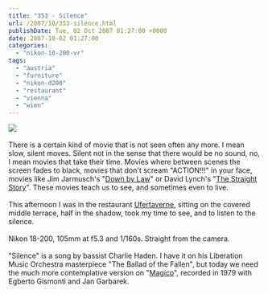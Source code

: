 ```yaml
---
title: "353 - Silence"
url: /2007/10/353-silence.html
publishDate: Tue, 02 Oct 2007 01:27:00 +0000
date: 2007-10-02 01:27:00
categories: 
  - "nikon-18-200-vr"
tags: 
  - "austria"
  - "furniture"
  - "nikon-d200"
  - "restaurant"
  - "vienna"
  - "wien"
---
```

<a href="https://d25zfm9zpd7gm5.cloudfront.net/1200x1200/2007/20071001_173256.JPG"><img src="https://d25zfm9zpd7gm5.cloudfront.net/0600x0600/2007/20071001_173256.JPG"/></a><br/><br/>There is a certain kind of movie that is not seen often any more. I mean slow, silent moves. Silent not in the sense that there would be no sound, no, I mean movies that take their time. Movies where between scenes the screen fades to black, movies that don't scream "ACTION!!!" in your face, movies like Jim Jarmusch's "<a href="http://www.amazon.com/Down-Law-Collection-Vernel-Bagneris/dp/B00005JKFX" target="_blank">Down by Law</a>" or  David Lynch's "<a href="http://www.amazon.com/Straight-Story-Sissy-Spacek/dp/B00004Z4SD" target="_blank">The Straight Story</a>". These movies teach us to see, and sometimes even to live.<br/><br/>This afternoon I was in the restaurant <a href="http://www.ufertaverne.at/" target="_blank">Ufertaverne</a>, sitting on the covered middle terrace, half in the shadow, took my time to see, and to listen to the silence.<br/><br/>Nikon 18-200, 105mm at f5.3 and 1/160s. Straight from the camera.<br/><br/>"Silence" is a song by bassist Charlie Haden. I have it on his Liberation Music Orchestra masterpiece "The Ballad of the Fallen", but today we need the much more contemplative version on "<a href="http://www.amazon.com/Magico-Jan-Garbarek/dp/B0000261XT" target="_blank">Magico</a>", recorded in 1979 with Egberto Gismonti and Jan Garbarek.
